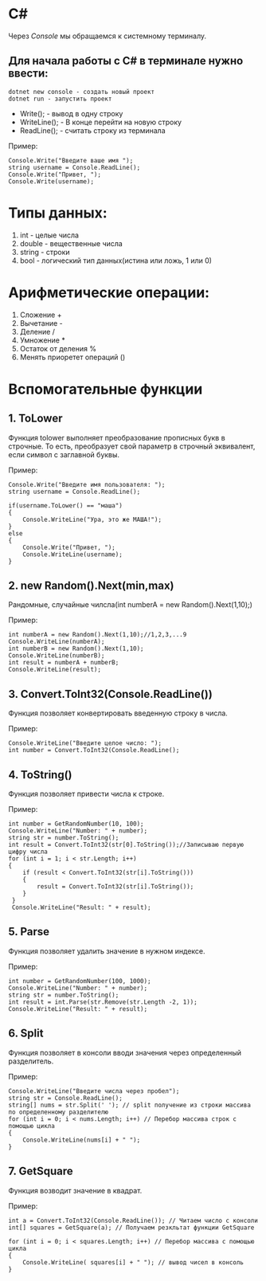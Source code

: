 # C#
Через *Console* мы обращаемся к системному терминалу.

## Для начала работы с С# в терминале нужно ввести:

    dotnet new console - создать новый проект
    dotnet run - запустить проект

- Write(); - вывод в одну строку
- WriteLine(); - В конце перейти на новую строку
- ReadLine(); - считать строку из терминала

Пример:

    Console.Write("Введите ваше имя ");
    string username = Console.ReadLine();
    Console.Write("Привет, ");
    Console.Write(username);

# Типы данных:

1. int - целые числа
2. double - вещественные числа
3. string - строки
4. bool - логический тип данных(истина или ложь, 1 или 0)

# Арифметические операции:

1. Сложение +
2. Вычетание -
3. Деление / 
4. Умножение *
5. Остаток от деления %
6. Менять приоретет операций ()

# Вспомогательные функции

## 1. ToLower
Функция tolower выполняет преобразование прописных букв в строчные. То есть, преобразует свой параметр в строчный эквивалент, если символ с заглавной буквы.

Пример:

    Console.Write("Введите имя пользователя: ");
    string username = Console.ReadLine();

    if(username.ToLower() == "маша")
    {
        Console.WriteLine("Ура, это же МАША!");
    }
    else
    {
        Console.Write("Привет, ");
        Console.WriteLine(username);
    }

## 2. new Random().Next(min,max)
Рандомные, случайные чилсла(int numberA = new Random().Next(1,10);)

Пример:

    int numberA = new Random().Next(1,10);//1,2,3,...9
    Console.WriteLine(numberA);
    int numberB = new Random().Next(1,10);
    Console.WriteLine(numberB);
    int result = numberA + numberB;
    Console.WriteLine(result);

## 3. Convert.ToInt32(Console.ReadLine())
Функция позволяет конвертировать введенную строку в числа.

Пример:

    Console.WriteLine("Введите целое число: ");
    int number = Convert.ToInt32(Console.ReadLine();
    
## 4. ToString()
Функция позволяет привести числа к строке.

Пример:

    int number = GetRandomNumber(10, 100);
    Console.WriteLine("Number: " + number);
    string str = number.ToString();
    int result = Convert.ToInt32(str[0].ToString());//Записываю первую цифру числа
    for (int i = 1; i < str.Length; i++)
    {
        if (result < Convert.ToInt32(str[i].ToString()))
        {
            result = Convert.ToInt32(str[i].ToString());
        }
     }
     Console.WriteLine("Result: " + result);

## 5. Parse
Функция позволяет удалить значение в нужном индексе.

Пример:

    int number = GetRandomNumber(100, 1000);
    Console.WriteLine("Number: " + number);
    string str = number.ToString();
    int result = int.Parse(str.Remove(str.Length -2, 1));
    Console.WriteLine("Result: " + result);
    
## 6. Split
Функция позволяет в консоли вводи значения через определенный разделитель.

Пример:

    Console.WriteLine("Введите числа через пробел");
    string str = Console.ReadLine();
    string[] nums = str.Split(' '); // split получение из строки массива по определенному разделителю
    for (int i = 0; i < nums.Length; i++) // Перебор массива строк с помощью цикла
    {
        Console.WriteLine(nums[i] + " ");
    }
    
## 7. GetSquare
Функция возводит значение в квадрат.

Пример:

    int a = Convert.ToInt32(Console.ReadLine()); // Читаем число с консоли
    int[] squares = GetSquare(a); // Получаем резкльтат функции GetSquare

    for (int i = 0; i < squares.Length; i++) // Перебор массива с помощью цикла
    {
        Console.WriteLine( squares[i] + " "); // вывод чисел в консоль
    }
    

